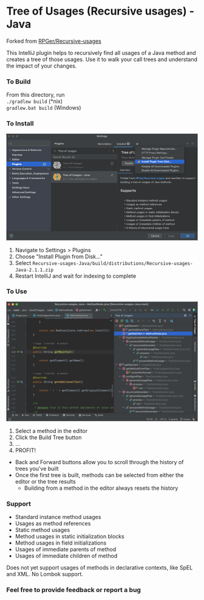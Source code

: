 # Tree of Usages (Recursive usages) - Java

Forked from [RPGer/Recursive-usages](https://github.com/RPGer/Recursive-usages)

This IntelliJ plugin helps to recursively find all usages of a Java method and creates a tree of those usages.
Use it to walk your call trees and understand the impact of your changes.

### To Build
From this directory, run
<br/>`./gradlew build` (*nix)
<br/>`gradlew.bat build` (Windows)

### To Install
![Install From Disk](img/install-from-disk.png)
1. Navigate to Settings > Plugins
2. Choose "Install Plugin from Disk..."
3. Select `Recursive-usages-Java/build/distributions/Recursive-usages-Java-2.1.1.zip`
4. Restart IntelliJ and wait for indexing to complete

### To Use
![Plugin in Action](img/plugin-in-action.png)
1. Select a method in the editor
2. Click the Build Tree button
3. ...
4. PROFIT!

* Back and Forward buttons allow you to scroll through the history of trees you've built
* Once the first tree is built, methods can be selected from either the editor or the tree results
    * Building from a method in the editor always resets the history

### Support
* Standard instance method usages
* Usages as method references
* Static method usages
* Method usages in static initialization blocks
* Method usages in field initializations
* Usages of immediate parents of method
* Usages of immediate children of method

Does not yet support usages of methods in declarative contexts, like SpEL and XML. No Lombok support.

### Feel free to provide feedback or report a bug